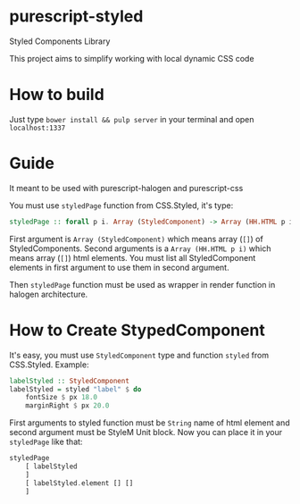 # purescript-styled
Styled Components Library

This project aims to simplify working with local dynamic CSS code

# How to build
Just type ``bower install && pulp server`` in your terminal and open ``localhost:1337``

# Guide
It meant to be used with purescript-halogen and purescript-css

You must use ``styledPage`` function from CSS.Styled, it's type:
```purescript
styledPage :: forall p i. Array (StyledComponent) -> Array (HH.HTML p i) -> HH.HTML p i
```

First argument is ``Array (StyledComponent)`` which means array (``[]``) of StyledComponents.
Second arguments is a ``Array (HH.HTML p i)`` which means array (``[]``) html elements.
You must list all StyledComponent elements in first argument to use them in second argument.

Then ``styledPage`` function must be used as wrapper in render function in halogen architecture.

# How to Create StypedComponent
It's easy, you must use ``StyledComponent`` type and function ``styled`` from CSS.Styled.
Example:
```purescript
labelStyled :: StyledComponent
labelStyled = styled "label" $ do
    fontSize $ px 18.0
    marginRight $ px 20.0
```
First arguments to styled function must be ``String`` name of html element and second argument must be StyleM Unit block.
Now you can place it in your ``styledPage`` like that:
```purescript
styledPage
    [ labelStyled
    ]
    [ labelStyled.element [] []
    ]
```